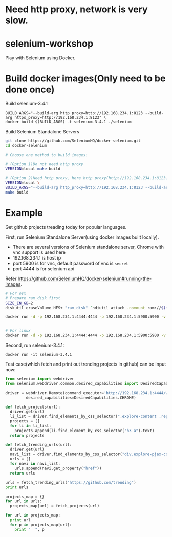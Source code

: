 # Need http proxy, network is very slow.


# selenium-workshop
Play with Selenium using Docker.


# Build docker images(Only need to be done once)
Build selenium-3.4.1

    BUILD_ARGS="--build-arg http_proxy=http://192.168.234.1:8123 --build-arg https_proxy=http://192.168.234.1:8123" \
    docker build $(BUILD_ARGS) -t selenium-3.4.1 ./selenium


Build Selenium Standalone Servers
```bash
git clone https://github.com/SeleniumHQ/docker-selenium.git
cd docker-selenium

# Choose one method to build images:

# (Option 1)Do not need http proxy
VERSION=local make build

# (Option 2)Need http proxy, here http proxy(http://192.168.234.1:8123) should be replaced accordingly.
VERSION=local \
BUILD_ARGS="--build-arg http_proxy=http://192.168.234.1:8123 --build-arg https_proxy=http://192.168.234.1:8123" \
make build
```


# Example
Get github projects treading today for popular languages.

First, run Selenium Standalone Server(using docker images built locally).

* There are several versions of Selenium standalone server, Chrome with vnc support is used here
* 192.168.234.1 is host ip
* port 5900 is for vnc, default password of vnc is `secret`
* port 4444 is for selenium api

Refer https://github.com/SeleniumHQ/docker-selenium#running-the-images.

```bash
# For osx
# Prepare ram_disk first
SIZE_IN_GB=2
diskutil eraseVolume HFS+ "ram_disk" `hdiutil attach -nomount ram://$((2 * 1024 * 1024 * $SIZE_IN_GB))`

docker run -d -p 192.168.234.1:4444:4444 -p 192.168.234.1:5900:5900 -v /Volumes/ram_disk:/dev/shm selenium/standalone-chrome-debug:local


# For linux
docker run -d -p 192.168.234.1:4444:4444 -p 192.168.234.1:5900:5900 -v /dev/shm:/dev/shm selenium/standalone-chrome-debug:local
```

Second, run selenium-3.4.1:

    docker run -it selenium-3.4.1


Test case(which fetch and print out trending projects in github) can be input now:
```python
from selenium import webdriver
from selenium.webdriver.common.desired_capabilities import DesiredCapabilities

driver = webdriver.Remote(command_executor='http://192.168.234.1:4444/wd/hub',
         desired_capabilities=DesiredCapabilities.CHROME)

def fetch_projects(url):
  driver.get(url)
  li_list = driver.find_elements_by_css_selector(".explore-content .repo-list li")
  projects = []
  for li in li_list:
    projects.append(li.find_element_by_css_selector("h3 a").text)
  return projects

def fetch_trending_urls(url):
  driver.get(url)
  navi_list = driver.find_elements_by_css_selector("div.explore-pjax-container.container.explore-page > div.columns > div.column.one-fourth > ul li a")
  urls = []
  for navi in navi_list:
    urls.append(navi.get_property("href"))
  return urls

urls = fetch_trending_urls("https://github.com/trending")
print urls

projects_map = {}
for url in urls:
  projects_map[url] = fetch_projects(url)

for url in projects_map:
  print url
  for p in projects_map[url]:
    print "  ", p
```
